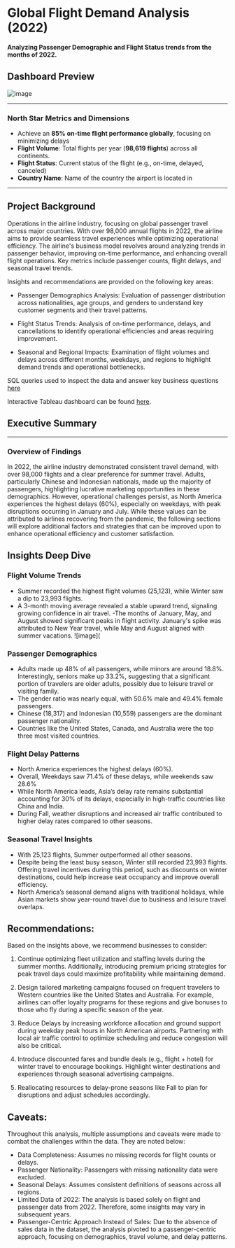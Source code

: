# Global Flight Demand Analysis (2022)

**Analyzing Passenger Demographic and Flight Status trends from the months of 2022.** 


## Dashboard Preview

![image](https://github.com/user-attachments/assets/f2cce10b-eb1e-431d-aba5-0acb664c24bb) 


---
### North Star Metrics and Dimensions 
- Achieve an **85% on-time flight performance globally**, focusing on minimizing delays
- **Flight Volume**: Total flights per year (**98,619 flights**) across all continents.
- **Flight Status**:  Current status of the flight (e.g., on-time, delayed, canceled)
- **Country Name**: Name of the country the airport is located in

---

## Project Background

Operations in the airline industry, focusing on global passenger travel across major countries. With over 98,000 annual flights in 2022, the airline aims to provide seamless travel experiences while optimizing operational efficiency. The airline's business model revolves around analyzing trends in passenger behavior, improving on-time performance, and enhancing overall flight operations. Key metrics include passenger counts, flight delays, and seasonal travel trends. 

Insights and recommendations are provided on the following key areas:
- Passenger Demographics Analysis: Evaluation of passenger distribution across nationalities, age groups, and genders to understand key customer segments and their travel patterns.

- Flight Status Trends: Analysis of on-time performance, delays, and cancellations to identify operational efficiencies and areas requiring improvement.

- Seasonal and Regional Impacts: Examination of flight volumes and delays across different months, weekdays, and regions to highlight demand trends and operational bottlenecks.

SQL queries used to inspect the data and answer key business questions [here](Query_Airline.sql)

Interactive Tableau dashboard can be found [here](https://public.tableau.com/views/Airline-Project/Dashboard1?:language=en-US&:sid=&:display_count=n&:origin=viz_share_link).


## Executive Summary
---
### Overview of Findings
In 2022, the airline industry demonstrated consistent travel demand, with over 98,000 flights and a clear preference for summer travel. Adults, particularly Chinese and Indonesian nationals, made up the majority of passengers, highlighting lucrative marketing opportunities in these demographics. However, operational challenges persist, as North America experiences the highest delays (60%), especially on weekdays, with peak disruptions occurring in January and July. While these values can be attributed to airlines recovering from the pandemic, the following sections will explore additional factors and strategies that can be improved upon to enhance operational efficiency and customer satisfaction.

## Insights Deep Dive

### Flight Volume Trends
- Summer recorded the highest flight volumes (25,123), while Winter saw a dip to 23,993 flights.
- A 3-month moving average revealed a stable upward trend, signaling growing confidence in air travel.
-The months of January, May, and August showed significant peaks in flight activity. January's spike was attributed to New Year travel, while May and August aligned with summer vacations.
![image](

### Passenger Demographics
- Adults made up 48% of all passengers, while minors are around 18.8%. Interestingly, seniors make up 33.2%, suggesting that a significant portion of travelers are older adults, possibly due to leisure travel or visiting family.
- The gender ratio was nearly equal, with 50.6% male and 49.4% female passengers.
- Chinese (18,317) and Indonesian (10,559) passengers are the dominant passenger nationality.
- Countries like the United States, Canada, and Australia were the top three most visited countries.

### Flight Delay Patterns
- North America experiences the highest delays (60%).
- Overall, Weekdays saw 71.4% of these delays, while weekends saw 28.6%
- While North America leads, Asia’s delay rate remains substantial accounting for 30% of its delays, especially in high-traffic countries like China and India.
- During Fall, weather disruptions and increased air traffic contributed to higher delay rates compared to other seasons.

### Seasonal Travel Insights
- With 25,123 flights, Summer outperformed all other seasons.
- Despite being the least busy season, Winter still recorded 23,993 flights. Offering travel incentives during this period, such as discounts on winter destinations, could help increase seat occupancy and improve overall efficiency.
- North America’s seasonal demand aligns with traditional holidays, while Asian markets show year-round travel due to business and leisure travel overlaps.

## Recommendations: 
Based on the insights above, we recommend businesses to consider:

1. Continue optimizing fleet utilization and staffing levels during the summer months. Additionally, introducing premium pricing strategies for peak travel days could maximize profitability while maintaining demand.
  
2. Design tailored marketing campaigns focused on frequent travelers to Western countries like the United States and Australia. For example, airlines can offer loyalty programs for these regions and give bonuses to those who fly during a specific season of the year.
  
3. Reduce Delays by increasing workforce allocation and ground support during weekday peak hours in North American airports. Partnering with local air traffic control to optimize scheduling and reduce congestion will also be critical.
   
4. Introduce discounted fares and bundle deals (e.g., flight + hotel) for winter travel to encourage bookings. Highlight winter destinations and experiences through seasonal advertising campaigns.
   
5. Reallocating resources to delay-prone seasons like Fall to plan for disruptions and adjust schedules accordingly.

## Caveats:
Throughout this analysis, multiple assumptions and caveats were made to combat the challenges within the data. They are noted below:

- Data Completeness: Assumes no missing records for flight counts or delays.
- Passenger Nationality: Passengers with missing nationality data were excluded.
- Seasonal Delays: Assumes consistent definitions of seasons across all regions.
- Limited Data of 2022: The analysis is based solely on flight and passenger data from 2022. Therefore, some insights may vary in subsequent years.
- Passenger-Centric Approach Instead of Sales: Due to the absence of sales data in the dataset, the analysis pivoted to a passenger-centric approach, focusing on demographics, travel volume, and delay patterns.



